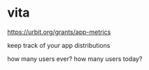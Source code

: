 # vita

https://urbit.org/grants/app-metrics

keep track of your app distributions

how many users ever?
how many users today?
